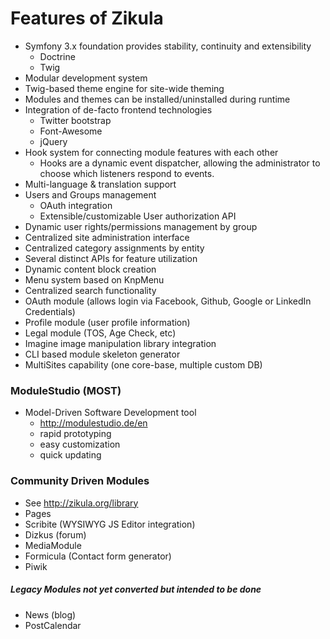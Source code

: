 Features of Zikula
==================

 - Symfony 3.x foundation provides stability, continuity and extensibility
   - Doctrine
   - Twig
 - Modular development system
 - Twig-based theme engine for site-wide theming
 - Modules and themes can be installed/uninstalled during runtime
 - Integration of de-facto frontend technologies
   - Twitter bootstrap
   - Font-Awesome
   - jQuery
 - Hook system for connecting module features with each other
   - Hooks are a dynamic event dispatcher, allowing the administrator to choose which listeners respond to events.
 - Multi-language & translation support
 - Users and Groups management
   - OAuth integration
   - Extensible/customizable User authorization API
 - Dynamic user rights/permissions management by group
 - Centralized site administration interface
 - Centralized category assignments by entity
 - Several distinct APIs for feature utilization
 - Dynamic content block creation
 - Menu system based on KnpMenu
 - Centralized search functionality
 - OAuth module (allows login via Facebook, Github, Google or LinkedIn Credentials)
 - Profile module (user profile information)
 - Legal module (TOS, Age Check, etc)
 - Imagine image manipulation library integration
 - CLI based module skeleton generator
 - MultiSites capability (one core-base, multiple custom DB)


### ModuleStudio (MOST)

 - Model-Driven Software Development tool
    - http://modulestudio.de/en
    - rapid prototyping
    - easy customization
    - quick updating

### Community Driven Modules

 - See http://zikula.org/library
 - Pages
 - Scribite (WYSIWYG JS Editor integration)
 - Dizkus (forum)
 - MediaModule
 - Formicula (Contact form generator)
 - Piwik

##### Legacy Modules not yet converted but intended to be done

 - News (blog)
 - PostCalendar

